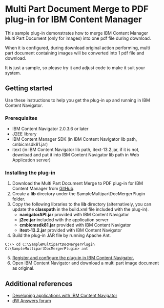 # Multi Part Document Merge to PDF plug-in for IBM Content Manager

This sample plug-in demonstrates how to merge IBM Content Manager Multi Part Document (only for images) into one pdf file during download.

When it is configured, during download original action performing, multi part document containing images will be converted into 1 pdf file and download.

It is just a sample, so please try it and adjust code to make it suit your system.

## Getting started

Use these instructions to help you get the plug-in up and running in IBM Content Navigator.

### Prerequisites

* IBM Content Navigator 2.0.3.6 or later
* J2EE library
* IBM Content Manager SDK (in IBM Content Navigator lib path, cmbicmsdk81.jar)
* itext (in IBM Content Navigator lib path, itext-13.2.jar, if it is not, download and put it into IBM Content Navigator lib path in Web Application server)

### Installing the plug-in

1. Download the Multi Part Document Merge to PDF plug-in for IBM Content Manager from [GitHub](https://github.com/ibm-ecm/ibm-content-navigator-samples/tree/master/SampleMultipartDocMergerPlugin).
2. Create a **lib** directory under the SampleMultipartDocMergerPlugin folder.
3. Copy the following libraries to the **lib** directory (alternatively, you can update the **classpath** in the build.xml file included with the plug-in).  
	* **navigatorAPI.jar** provided with IBM Content Navigator
	* **j2ee.jar** included with the application server
	* **cmbicmsdk81.jar** provided with IBM Content Navigator
	* **itext-13.2.jar** provided with IBM Content Navigator
4. Build the plug-in JAR file by running Apache Ant.

```
C:\> cd C:\SampleMultipartDocMergerPlugin
C:\SampleMultipartDocMergerPlugin> ant
```

5. [Register and configure the plug-in in IBM Content Navigator.](http://www.ibm.com/support/knowledgecenter/SSEUEX_3.0.0/com.ibm.installingeuc.doc/eucco012.htm)
7. Open IBM Content Navigator and download a multi part image document as original.


## Additional references

* [Developing applications with IBM Content Navigator](https://www.ibm.com/support/knowledgecenter/SSEUEX_3.0.0/com.ibm.developingeuc.doc/eucdi000.html)
* [dW Answers forum](https://developer.ibm.com/answers/topics/icn/)
